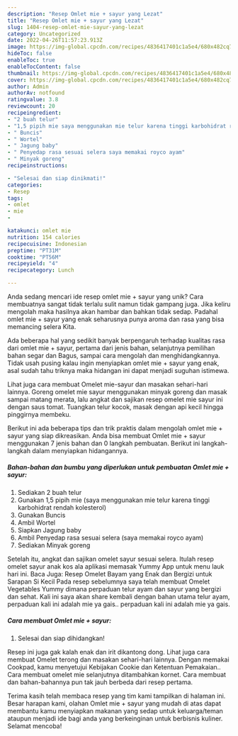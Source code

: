 ```yaml
---
description: "Resep Omlet mie + sayur yang Lezat"
title: "Resep Omlet mie + sayur yang Lezat"
slug: 1404-resep-omlet-mie-sayur-yang-lezat
category: Uncategorized
date: 2022-04-26T11:57:23.913Z
image: https://img-global.cpcdn.com/recipes/4836417401c1a5e4/680x482cq70/omlet-mie-sayur-foto-resep-utama.jpg
hideToc: false
enableToc: true
enableTocContent: false
thumbnail: https://img-global.cpcdn.com/recipes/4836417401c1a5e4/680x482cq70/omlet-mie-sayur-foto-resep-utama.jpg
cover: https://img-global.cpcdn.com/recipes/4836417401c1a5e4/680x482cq70/omlet-mie-sayur-foto-resep-utama.jpg
author: Admin
authorAv: notfound
ratingvalue: 3.8
reviewcount: 20
recipeingredient:
- "2 buah telur"
- "1,5 pipih mie saya menggunakan mie telur karena tinggi karbohidrat rendah kolesterol"
- " Buncis"
- " Wortel"
- " Jagung baby"
- " Penyedap rasa sesuai selera saya memakai royco ayam"
- " Minyak goreng"
recipeinstructions:

- "Selesai dan siap dinikmati!"
categories:
- Resep
tags:
- omlet
- mie
- 

katakunci: omlet mie  
nutrition: 154 calories
recipecuisine: Indonesian
preptime: "PT31M"
cooktime: "PT56M"
recipeyield: "4"
recipecategory: Lunch

---
```





Anda sedang mencari ide resep omlet mie + sayur yang unik? Cara membuatnya sangat tidak terlalu sulit namun tidak gampang juga. Jika keliru mengolah maka hasilnya akan hambar dan bahkan tidak sedap. Padahal omlet mie + sayur yang enak seharusnya punya aroma dan rasa yang bisa memancing selera Kita.





Ada beberapa hal yang sedikit banyak berpengaruh terhadap kualitas rasa dari omlet mie + sayur, pertama dari jenis bahan, selanjutnya pemilihan bahan segar dan Bagus, sampai cara mengolah dan menghidangkannya. Tidak usah pusing kalau ingin menyiapkan omlet mie + sayur yang enak,      asal sudah tahu triknya maka hidangan ini dapat menjadi suguhan istimewa.














Lihat juga cara membuat Omelet mie-sayur dan masakan sehari-hari lainnya. Goreng omelet mie sayur menggunakan minyak goreng dan masak sampai matang merata, lalu angkat dan sajikan resep omelet mie sayur ini dengan saus tomat. Tuangkan telur kocok, masak dengan api kecil hingga pinggirnya membeku.






Berikut ini ada beberapa tips dan trik praktis dalam mengolah omlet mie + sayur yang siap dikreasikan. Anda bisa membuat Omlet mie + sayur menggunakan 7 jenis bahan dan 0 langkah pembuatan. Berikut ini langkah-langkah dalam menyiapkan hidangannya.

<!--inarticleads1-->

##### Bahan-bahan dan bumbu yang diperlukan untuk pembuatan Omlet mie + sayur:

1. Sediakan 2 buah telur
1. Gunakan 1,5 pipih mie (saya menggunakan mie telur karena tinggi karbohidrat rendah kolesterol)
1. Gunakan  Buncis
1. Ambil  Wortel
1. Siapkan  Jagung baby
1. Ambil  Penyedap rasa sesuai selera (saya memakai royco ayam)
1. Sediakan  Minyak goreng


Setelah itu, angkat dan sajikan omelet sayur sesuai selera. Itulah resep omelet sayur anak kos ala aplikasi memasak Yummy App untuk menu lauk hari ini. Baca Juga: Resep Omelet Bayam yang Enak dan Bergizi untuk Sarapan Si Kecil Pada resep sebelumnya saya telah membuat Omelet Vegetables Yummy dimana perpaduan telur ayam dan sayur yang bergizi dan sehat. Kali ini saya akan share kembali dengan bahan utama telur ayam, perpaduan kali ini adalah mie ya gais.. perpaduan kali ini adalah mie ya gais. 

<!--inarticleads2-->

##### Cara membuat Omlet mie + sayur:


1. Selesai dan siap dihidangkan!

Resep ini juga gak kalah enak dan irit dikantong dong. Lihat juga cara membuat Omelet terong dan masakan sehari-hari lainnya. Dengan memakai Cookpad, kamu menyetujui Kebijakan Cookie dan Ketentuan Pemakaian.. Cara membuat omelet mie selanjutnya ditambahkan kornet. Cara membuat dan bahan-bahannya pun tak jauh berbeda dari resep pertama. 

Terima kasih telah membaca resep yang tim kami tampilkan di halaman ini. Besar harapan kami, olahan Omlet mie + sayur yang mudah di atas dapat membantu kamu menyiapkan makanan yang sedap untuk keluarga/teman ataupun menjadi ide bagi anda yang berkeinginan untuk berbisnis kuliner. Selamat mencoba!
